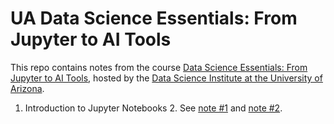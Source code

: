 # UA Data Science Essentials: From Jupyter to AI Tools

This repo contains notes from the course [Data Science Essentials: From Jupyter to AI Tools](https://github.com/ua-datalab/Workshops/wiki), hosted by the [Data Science Institute at the University of Arizona](https://datascience.arizona.edu/).

1. Introduction to Jupyter Notebooks
	2. See [note #1](https://github.com/simonera/ua_python_intro/blob/main/01_intro_to_jupyter_notebooks.ipynb) and [note #2](https://github.com/simonera/ua_python_intro/blob/main/01_1_Intro_to_Python.ipynb). 
